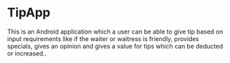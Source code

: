 # TipApp
This is an Android application which a user can be able to give tip based on input requirements like if the waiter or waitress is friendly, provides specials, gives an opinion and gives a value for tips which can be deducted or increased..
